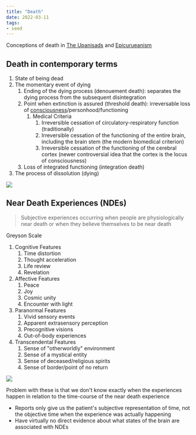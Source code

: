 ```yaml
---
title: "Death"
date: 2022-03-11
tags:
- seed
---
```


Conceptions of death in [The Upanisads](thoughts/The%20Upanisads.md) and [Epicurueanism](thoughts/Epicurueanism.md)

## Death in contemporary terms
1. State of being dead
2. The momentary event of dying
	1. Ending of the dying process (denouement death): separates the dying process from the subsequent disintegration
	2. Point when extinction is assured (threshold death): irreversable loss of [consciousness](thoughts/consciousness.md)/personhood/functioning
		1. Medical Criteria
			1. Irreversible cessation of circulatory-respiratory function (traditionally)
			2. Irreversible cessation of the functioning of the entire brain, including the brain stem (the modern biomedical criterion)
			3. Irreversible cessation of the functioning of the cerebral cortex (newer controversial idea that the cortex is the locus of consciousness)
	3. Loss of integrated functioning (integration death)
3. The process of dissolution (dying)

![](thoughts/images/perspectives%20on%20death.png)

## Near Death Experiences (NDEs)
> Subjective experiences occurring when people are physiologically near death or when they believe themselves to be near death

Greyson Scale
1. Cognitive Features
	1. Time distortion
	2. Thought acceleration
	3. Life review
	4. Revelation
2. Affective Features
	1. Peace
	2. Joy
	3. Cosmic unity
	4. Encounter with light
3. Paranormal Features
	1. Vivid sensory events
	2. Apparent extrasensory perception
	3. Precognitive visions
	4. Out-of-body experiences
4. Transcendental Features
	1. Sense of "otherworldly" environment
	2. Sense of a mystical entity
	3. Sense of deceased/religious spirits
	4. Sense of border/point of no return

![](thoughts/images/mental%20states.png)

Problem with these is that we don't know exactly when the experiences happen in relation to the time-course of the near death experience
- Reports only give us the patient's subjective representation of time, not the objective time when the experience was actually happening
- Have virtually no direct evidence about what states of the brain are associated with NDEs

